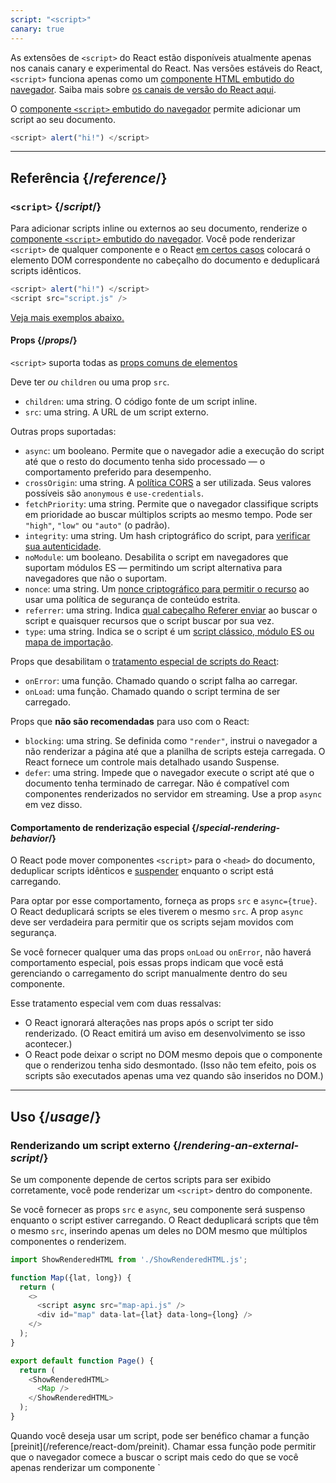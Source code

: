 ```yaml
---
script: "<script>"
canary: true
---
```


<Canary>

As extensões de `<script>` do React estão disponíveis atualmente apenas nos canais canary e experimental do React. Nas versões estáveis do React, `<script>` funciona apenas como um [componente HTML embutido do navegador](https://react.dev/reference/react-dom/components#all-html-components). Saiba mais sobre [os canais de versão do React aqui](/community/versioning-policy#all-release-channels).

</Canary>

<Intro>

O [componente `<script>` embutido do navegador](https://developer.mozilla.org/en-US/docs/Web/HTML/Element/script) permite adicionar um script ao seu documento.

```js
<script> alert("hi!") </script>
```

</Intro>

<InlineToc />

---

## Referência {/*reference*/}

### `<script>` {/*script*/}

Para adicionar scripts inline ou externos ao seu documento, renderize o [componente `<script>` embutido do navegador](https://developer.mozilla.org/en-US/docs/Web/HTML/Element/script). Você pode renderizar `<script>` de qualquer componente e o React [em certos casos](#special-rendering-behavior) colocará o elemento DOM correspondente no cabeçalho do documento e deduplicará scripts idênticos.

```js
<script> alert("hi!") </script>
<script src="script.js" />
```

[Veja mais exemplos abaixo.](#usage)

#### Props {/*props*/}

`<script>` suporta todas as [props comuns de elementos](/reference/react-dom/components/common#props)

Deve ter *ou* `children` ou uma prop `src`.

* `children`: uma string. O código fonte de um script inline.
* `src`: uma string. A URL de um script externo.

Outras props suportadas:

* `async`: um booleano. Permite que o navegador adie a execução do script até que o resto do documento tenha sido processado — o comportamento preferido para desempenho.
*  `crossOrigin`: uma string. A [política CORS](https://developer.mozilla.org/en-US/docs/Web/HTML/Attributes/crossorigin) a ser utilizada. Seus valores possíveis são `anonymous` e `use-credentials`.
* `fetchPriority`: uma string. Permite que o navegador classifique scripts em prioridade ao buscar múltiplos scripts ao mesmo tempo. Pode ser `"high"`, `"low"` ou `"auto"` (o padrão).
* `integrity`: uma string. Um hash criptográfico do script, para [verificar sua autenticidade](https://developer.mozilla.org/en-US/docs/Web/Security/Subresource_Integrity).
* `noModule`: um booleano. Desabilita o script em navegadores que suportam módulos ES — permitindo um script alternativa para navegadores que não o suportam.
* `nonce`: uma string. Um [nonce criptográfico para permitir o recurso](https://developer.mozilla.org/en-US/docs/Web/HTML/Global_attributes/nonce) ao usar uma política de segurança de conteúdo estrita.
* `referrer`: uma string. Indica [qual cabeçalho Referer enviar](https://developer.mozilla.org/en-US/docs/Web/HTML/Element/script#referrerpolicy) ao buscar o script e quaisquer recursos que o script buscar por sua vez. 
* `type`: uma string. Indica se o script é um [script clássico, módulo ES ou mapa de importação](https://developer.mozilla.org/en-US/docs/Web/HTML/Element/script/type).

Props que desabilitam o [tratamento especial de scripts do React](#special-rendering-behavior):

* `onError`: uma função. Chamado quando o script falha ao carregar.
* `onLoad`: uma função. Chamado quando o script termina de ser carregado.

Props que **não são recomendadas** para uso com o React:

* `blocking`: uma string. Se definida como `"render"`, instrui o navegador a não renderizar a página até que a planilha de scripts esteja carregada. O React fornece um controle mais detalhado usando Suspense.
* `defer`: uma string. Impede que o navegador execute o script até que o documento tenha terminado de carregar. Não é compatível com componentes renderizados no servidor em streaming. Use a prop `async` em vez disso.

#### Comportamento de renderização especial {/*special-rendering-behavior*/}

O React pode mover componentes `<script>` para o `<head>` do documento, deduplicar scripts idênticos e [suspender](/reference/react/Suspense) enquanto o script está carregando.

Para optar por esse comportamento, forneça as props `src` e `async={true}`. O React deduplicará scripts se eles tiverem o mesmo `src`. A prop `async` deve ser verdadeira para permitir que os scripts sejam movidos com segurança.

Se você fornecer qualquer uma das props `onLoad` ou `onError`, não haverá comportamento especial, pois essas props indicam que você está gerenciando o carregamento do script manualmente dentro do seu componente.

Esse tratamento especial vem com duas ressalvas:

* O React ignorará alterações nas props após o script ter sido renderizado. (O React emitirá um aviso em desenvolvimento se isso acontecer.)
* O React pode deixar o script no DOM mesmo depois que o componente que o renderizou tenha sido desmontado. (Isso não tem efeito, pois os scripts são executados apenas uma vez quando são inseridos no DOM.)

---

## Uso {/*usage*/}

### Renderizando um script externo {/*rendering-an-external-script*/}

Se um componente depende de certos scripts para ser exibido corretamente, você pode renderizar um `<script>` dentro do componente.

Se você fornecer as props `src` e `async`, seu componente será suspenso enquanto o script estiver carregando. O React deduplicará scripts que têm o mesmo `src`, inserindo apenas um deles no DOM mesmo que múltiplos componentes o renderizem.

<SandpackWithHTMLOutput>

```js src/App.js active
import ShowRenderedHTML from './ShowRenderedHTML.js';

function Map({lat, long}) {
  return (
    <>
      <script async src="map-api.js" />
      <div id="map" data-lat={lat} data-long={long} />
    </>
  );
}

export default function Page() {
  return (
    <ShowRenderedHTML>
      <Map />
    </ShowRenderedHTML>
  );
}
```

</SandpackWithHTMLOutput>

<Note>
Quando você deseja usar um script, pode ser benéfico chamar a função [preinit](/reference/react-dom/preinit). Chamar essa função pode permitir que o navegador comece a buscar o script mais cedo do que se você apenas renderizar um componente `<script>`, por exemplo, enviando uma [resposta de Dicas Iniciais HTTP](https://developer.mozilla.org/en-US/docs/Web/HTTP/Status/103).
</Note>

### Renderizando um script inline {/*rendering-an-inline-script*/}

Para incluir um script inline, renderize o componente `<script>` com o código fonte do script como seus filhos. Scripts inline não são deduplicados ou movidos para o `<head>` do documento e, como não carregam nenhum recurso externo, não causarão a suspensão do seu componente.

<SandpackWithHTMLOutput>

```js src/App.js active
import ShowRenderedHTML from './ShowRenderedHTML.js';

function Tracking() {
  return (
    <script>
      ga('send', 'pageview');
    </script>
  );
}

export default function Page() {
  return (
    <ShowRenderedHTML>
      <h1>Meu Site</h1>
      <Tracking />
      <p>Bem-vindo</p>
    </ShowRenderedHTML>
  );
}
```

</SandpackWithHTMLOutput>